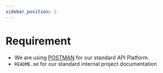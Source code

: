 ```yaml
---
sidebar_position: 2
---
```


# Requirement

-   We are using [POSTMAN](https://www.postman.com/downloads/) for our standard API Platform.
-   `README.md` for our standard internal project documentation
